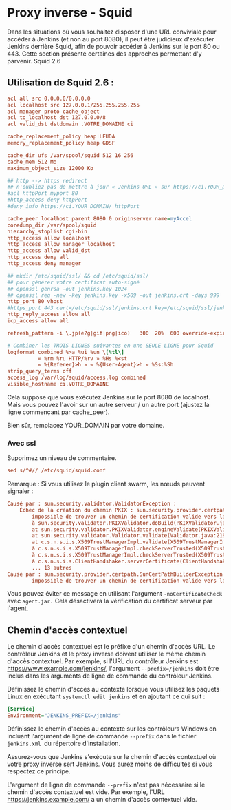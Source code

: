 # Proxy inverse - Squid

<div class="couleur-introduction">
Dans les situations où vous souhaitez disposer d'une URL conviviale pour accéder à Jenkins (et non au port 8080), il peut être judicieux d'exécuter Jenkins derrière Squid, afin de pouvoir accéder à Jenkins sur le port 80 ou 443. Cette section présente certaines des approches permettant d'y parvenir.
Squid 2.6
</div>

## Utilisation de Squid 2.6 :

``` cfg
acl all src 0.0.0.0/0.0.0.0
acl localhost src 127.0.0.1/255.255.255.255
acl manager proto cache_object
acl to_localhost dst 127.0.0.0/8
acl valid_dst dstdomain .VOTRE_DOMAINE ci

cache_replacement_policy heap LFUDA
memory_replacement_policy heap GDSF

cache_dir ufs /var/spool/squid 512 16 256
cache_mem 512 Mo
maximum_object_size 12000 Ko

## http --> https redirect
## n'oubliez pas de mettre à jour « Jenkins URL » sur https://ci.YOUR_DOMAIN/configure
#acl httpPort myport 80
#http_access deny httpPort
#deny_info https://ci.YOUR_DOMAIN/ httpPort

cache_peer localhost parent 8080 0 originserver name=myAccel
coredump_dir /var/spool/squid
hierarchy_stoplist cgi-bin
http_access allow localhost
http_access allow manager localhost
http_access allow valid_dst
http_access deny all
http_access deny manager

## mkdir /etc/squid/ssl/ && cd /etc/squid/ssl/
## pour générer votre certificat auto-signé
## openssl genrsa -out jenkins.key 1024
## openssl req -new -key jenkins.key -x509 -out jenkins.crt -days 999
http_port 80 vhost
#https_port 443 cert=/etc/squid/ssl/jenkins.crt key=/etc/squid/ssl/jenkins.key vhost
http_reply_access allow all
icp_access allow all

refresh_pattern -i \.jp(e?g|gif|png|ico)   300  20%  600 override-expire

# Combiner les TROIS LIGNES suivantes en une SEULE LIGNE pour Squid
logformat combined %>a %ui %un \[%tl\]
          « %rm %ru HTTP/%rv » %Hs %<st
          « %{Referer}>h » « %{User-Agent}>h » %Ss:%Sh
strip_query_terms off
access_log /var/log/squid/access.log combined
visible_hostname ci.VOTRE_DOMAINE
```

Cela suppose que vous exécutez Jenkins sur le port 8080 de localhost. Mais vous pouvez l'avoir sur un autre serveur / un autre port (ajustez la ligne commençant par cache_peer).

Bien sûr, remplacez YOUR_DOMAIN par votre domaine.

### Avec ssl

Supprimez un niveau de commentaire.

``` cfg
sed s/^#// /etc/squid/squid.conf
```

Remarque : Si vous utilisez le plugin client swarm, les nœuds peuvent signaler :

``` cfg
Causé par : sun.security.validator.ValidatorException :
    Échec de la création du chemin PKIX : sun.security.provider.certpath.SunCertPathBuilderException :
        impossible de trouver un chemin de certification valide vers la cible demandée
        à sun.security.validator.PKIXValidator.doBuild(PKIXValidator.java:285)
        at sun.security.validator.PKIXValidator.engineValidate(PKIXValidator.java:191)
        at sun.security.validator.Validator.validate(Validator.java:218)
        at c.s.n.s.i.s.X509TrustManagerImpl.validate(X509TrustManagerImpl.java:126)
        à c.s.n.s.i.s.X509TrustManagerImpl.checkServerTrusted(X509TrustManagerImpl.java:209)
        à c.s.n.s.i.s.X509TrustManagerImpl.checkServerTrusted(X509TrustManagerImpl.java:249)
        à c.s.n.s.i.s.ClientHandshaker.serverCertificate(ClientHandshaker.java:1014)
        ... 13 autres
Causé par : sun.security.provider.certpath.SunCertPathBuilderException :
        impossible de trouver un chemin de certification valide vers la cible demandée
```

Vous pouvez éviter ce message en utilisant l'argument `-noCertificateCheck` avec `agent.jar.` Cela désactivera la vérification du certificat serveur par l'agent.

## Chemin d'accès contextuel

Le chemin d'accès contextuel est le préfixe d'un chemin d'accès URL. Le contrôleur Jenkins et le proxy inverse doivent utiliser le même chemin d'accès contextuel. Par exemple, si l'URL du contrôleur Jenkins est https://www.example.com/jenkins/, l'argument `--prefix=/jenkins` doit être inclus dans les arguments de ligne de commande du contrôleur Jenkins.

Définissez le chemin d'accès au contexte lorsque vous utilisez les paquets Linux en exécutant `systemctl edit jenkins` et en ajoutant ce qui suit :

``` cfg
[Service]
Environment="JENKINS_PREFIX=/jenkins"
```

Définissez le chemin d'accès au contexte sur les contrôleurs Windows en incluant l'argument de ligne de commande `--prefix` dans le fichier `jenkins.xml `du répertoire d'installation.

Assurez-vous que Jenkins s'exécute sur le chemin d'accès contextuel où votre proxy inverse sert Jenkins. Vous aurez moins de difficultés si vous respectez ce principe.

L'argument de ligne de commande `--prefix` n'est pas nécessaire si le chemin d'accès contextuel est vide. Par exemple, l'URL https://jenkins.example.com/ a un chemin d'accès contextuel vide.
